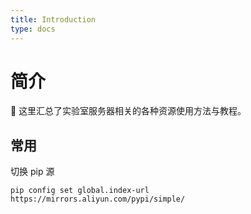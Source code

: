 ```yaml
---
title: Introduction
type: docs
---
```


# 简介

🌟 这里汇总了实验室服务器相关的各种资源使用方法与教程。

## 常用

切换 pip 源

```shell
pip config set global.index-url https://mirrors.aliyun.com/pypi/simple/
```

